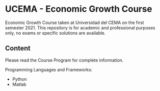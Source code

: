 # UCEMA - Economic Growth Course

Economic Growth Course taken at Universidad del CEMA on the first semester 2021. This repository is for academic and professional purposes only, no exams or specific solutions are available.

## Content

Please read the Course Program for complete information.

Programming Languages and Frameworks:
* Python
* Matlab

